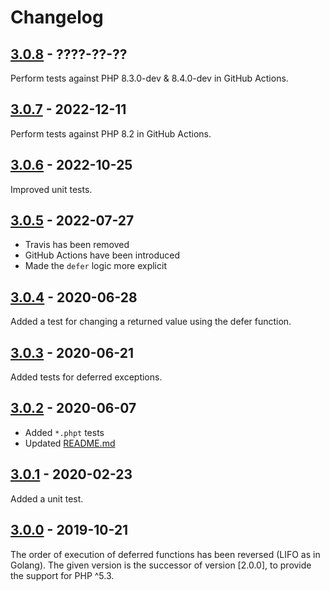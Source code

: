 # Changelog

## [3.0.8] - ????-??-??

Perform tests against PHP 8.3.0-dev & 8.4.0-dev in GitHub Actions.

## [3.0.7] - 2022-12-11

Perform tests against PHP 8.2 in GitHub Actions.

## [3.0.6] - 2022-10-25

Improved unit tests.

## [3.0.5] - 2022-07-27

* Travis has been removed
* GitHub Actions have been introduced
* Made the `defer` logic more explicit

## [3.0.4] - 2020-06-28

Added a test for changing a returned value using the defer function.

## [3.0.3] - 2020-06-21

Added tests for deferred exceptions.

## [3.0.2] - 2020-06-07

* Added `*.phpt` tests
* Updated [README.md](README.md)

## [3.0.1] - 2020-02-23

Added a unit test.

## [3.0.0] - 2019-10-21

The order of execution of deferred functions has been reversed (LIFO as in Golang).
The given version is the successor of version [2.0.0], to provide the support for PHP ^5.3.

[3.0.8]: https://github.com/php-defer/php-defer/compare/v3.0.7...v3.0.8
[3.0.7]: https://github.com/php-defer/php-defer/compare/v3.0.6...v3.0.7
[3.0.6]: https://github.com/php-defer/php-defer/compare/v3.0.5...v3.0.6
[3.0.5]: https://github.com/php-defer/php-defer/compare/v3.0.4...v3.0.5
[3.0.4]: https://github.com/php-defer/php-defer/compare/v3.0.3...v3.0.4
[3.0.3]: https://github.com/php-defer/php-defer/compare/v3.0.2...v3.0.3
[3.0.2]: https://github.com/php-defer/php-defer/compare/v3.0.1...v3.0.2
[3.0.1]: https://github.com/php-defer/php-defer/compare/v3.0.0...v3.0.1
[3.0.0]: https://github.com/php-defer/php-defer/compare/v1.0.0...v3.0.0
[1.0.0]: https://github.com/php-defer/php-defer/tree/v1.0.0
